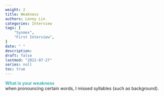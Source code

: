 ```yaml
---
weight: 2
title: Weakness
authors: Lenny Lin
categories: Interview
tags: [
    "Sysmex",
    "First Interview",
]
date: " "
description: 
draft: false
lastmod: "2022-07-27"
series: null
toc: true
---
```




**<font color =#3fb5bd>What is your weakness</font>**  
when pronouncing certain words, I missed syllables (such as background).  